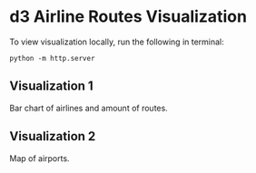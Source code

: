# d3 Airline Routes Visualization

To view visualization locally, run the following in terminal:
```
python -m http.server
```

## Visualization 1
Bar chart of airlines and amount of routes.

## Visualization 2
Map of airports.
